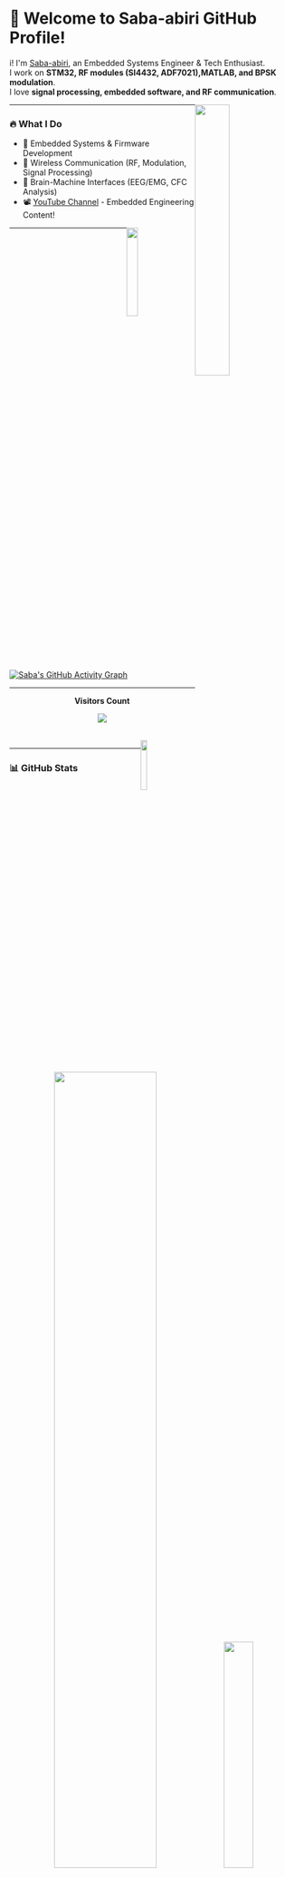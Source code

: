 # 🚀 Welcome to Saba-abiri GitHub Profile! 

i! I'm [Saba-abiri](https://github.com/Saba-abiri), an Embedded Systems Engineer & Tech Enthusiast.  
  I work on **STM32, RF modules (SI4432, ADF7021),MATLAB, and BPSK modulation**.  
  I love **signal processing, embedded software, and RF communication**.

  
<img width="35%" style="float:right; margin-right;" src="https://github.com/user-attachments/assets/eebe660a-62c2-4c8e-bd48-4c8c63f24372" />

---

### 🔥 **What I Do**
- 🎯 Embedded Systems & Firmware Development
- 📡 Wireless Communication (RF, Modulation, Signal Processing)
- 🧠 Brain-Machine Interfaces (EEG/EMG, CFC Analysis)
- 📽️ [YouTube Channel](your-youtube-link) - Embedded Engineering Content!

<img width="20%" style="float:right; margin-right: 20px;" src="https://github.com/user-attachments/assets/440798fc-1b70-4c34-a6bf-a5a10066d4e7" />

---
[![Saba's GitHub Activity Graph](https://github-readme-activity-graph.vercel.app/graph?username=Saba-abiri&bg_color=090812&color=a4199b&line=4c569e&point=2a2e8d&area=true&hide_border=true)](https://github.com/ashutosh00710/github-readme-activity-graph)

---
<p align="center"><b>Visitors Count</b></p> 
  
<p align="center">
  <img align="center" src="https://visit-counter.vercel.app/counter.png?page=https%3A%2F%2Fgithub.com%2FSaba-abiri&s=50&c=db006a&bg=00000000&no=7&ff=digi&tb=Visits%3A++&ta=" />
</p> 
<br>

<img width="15%" style="float:right; margin-right: 20px;" src="https://github.com/user-attachments/assets/96306bcb-8a4c-44cc-a4ea-72c28ec6a22f" />

---

### 📊 **GitHub Stats**

<p align="center">
  <img width="60%" src="https://github-readme-stats.vercel.app/api?username=Saba-abiri&show_icons=true&theme=radical" />
  <img width="32%" src="https://github.com/user-attachments/assets/2ca33a59-b57c-47db-86fe-db6a6161b19b" />
</p>






### 🎵 **Fun Project: Musical Motorcycle Horn**
- 🔊 Designing a horn that plays music when pressed!  
- 🎶 High-quality audio playback using an embedded system.

---

### 📫 **Connect with Me!**
[![LinkedIn](https://img.shields.io/badge/LinkedIn-Profile-blue?style=for-the-badge&logo=linkedin)](your-linkedin-link)
[![YouTube](https://img.shields.io/badge/YouTube-Channel-red?style=for-the-badge&logo=youtube)](your-youtube-link)
[![Website](https://img.shields.io/badge/Portfolio-Website-lightgrey?style=for-the-badge&logo=google-chrome)](your-website-link)

---

🚀 _Let's build something amazing!_

